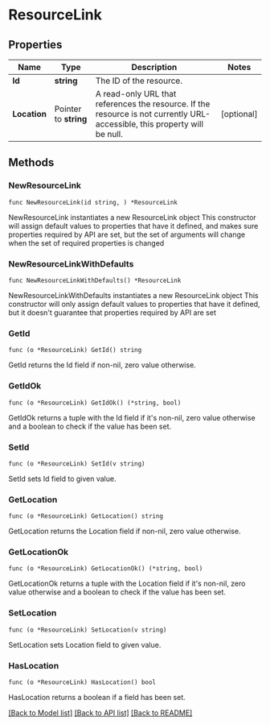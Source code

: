 # ResourceLink

## Properties

Name | Type | Description | Notes
------------ | ------------- | ------------- | -------------
**Id** | **string** | The ID of the resource. | 
**Location** | Pointer to **string** | A read-only URL that references the resource. If the resource is not currently URL-accessible, this property will be null. | [optional] 

## Methods

### NewResourceLink

`func NewResourceLink(id string, ) *ResourceLink`

NewResourceLink instantiates a new ResourceLink object
This constructor will assign default values to properties that have it defined,
and makes sure properties required by API are set, but the set of arguments
will change when the set of required properties is changed

### NewResourceLinkWithDefaults

`func NewResourceLinkWithDefaults() *ResourceLink`

NewResourceLinkWithDefaults instantiates a new ResourceLink object
This constructor will only assign default values to properties that have it defined,
but it doesn't guarantee that properties required by API are set

### GetId

`func (o *ResourceLink) GetId() string`

GetId returns the Id field if non-nil, zero value otherwise.

### GetIdOk

`func (o *ResourceLink) GetIdOk() (*string, bool)`

GetIdOk returns a tuple with the Id field if it's non-nil, zero value otherwise
and a boolean to check if the value has been set.

### SetId

`func (o *ResourceLink) SetId(v string)`

SetId sets Id field to given value.


### GetLocation

`func (o *ResourceLink) GetLocation() string`

GetLocation returns the Location field if non-nil, zero value otherwise.

### GetLocationOk

`func (o *ResourceLink) GetLocationOk() (*string, bool)`

GetLocationOk returns a tuple with the Location field if it's non-nil, zero value otherwise
and a boolean to check if the value has been set.

### SetLocation

`func (o *ResourceLink) SetLocation(v string)`

SetLocation sets Location field to given value.

### HasLocation

`func (o *ResourceLink) HasLocation() bool`

HasLocation returns a boolean if a field has been set.


[[Back to Model list]](../README.md#documentation-for-models) [[Back to API list]](../README.md#documentation-for-api-endpoints) [[Back to README]](../README.md)


